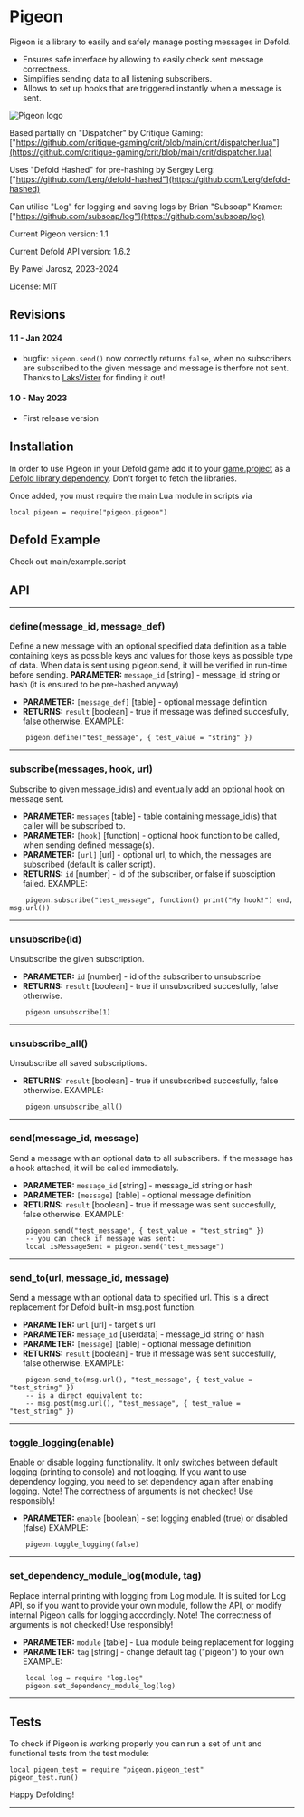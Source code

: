 # Pigeon

Pigeon is a library to easily and safely manage posting messages in Defold.
* Ensures safe interface by allowing to easily check sent message correctness.
* Simplifies sending data to all listening subscribers.
* Allows to set up hooks that are triggered instantly when a message is sent.

![Pigeon logo](assets/pigeon_hero.png)

Based partially on "Dispatcher" by Critique Gaming:
["https://github.com/critique-gaming/crit/blob/main/crit/dispatcher.lua"](https://github.com/critique-gaming/crit/blob/main/crit/dispatcher.lua)

Uses "Defold Hashed" for pre-hashing by Sergey Lerg:
["https://github.com/Lerg/defold-hashed"](https://github.com/Lerg/defold-hashed)

Can utilise "Log" for logging and saving logs by Brian "Subsoap" Kramer:
["https://github.com/subsoap/log"](https://github.com/subsoap/log)

Current Pigeon version: 1.1

Current Defold API version: 1.6.2

By Pawel Jarosz, 2023-2024

License: MIT

## Revisions

#### 1.1 - Jan 2024
* bugfix: `pigeon.send()` now correctly returns `false`, when no subscribers are subscribed to the given message and message is therfore not sent. Thanks to [LaksVister](https://github.com/LaksVister) for finding it out!

#### 1.0 - May 2023
* First release version

## Installation

In order to use Pigeon in your Defold game add it to your [game.project](defold://open?path=/game.project) as a [Defold library dependency](https://defold.com/manuals/libraries/). Don't forget to fetch the libraries.

Once added, you must require the main Lua module in scripts via

```
local pigeon = require("pigeon.pigeon")
```

## Defold Example

Check out main/example.script

## API

---
### define(message_id, message_def)
Define a new message with an optional specified data definition as a table containing keys as possible keys
and values for those keys as possible type of data. When data is sent using pigeon.send, it will be verified in run-time before sending.
**PARAMETER:**		`message_id`		[string]	- message_id string or hash (it is ensured to be pre-hashed anyway)
* **PARAMETER:**	`[message_def]`     [table]		- optional message definition
* **RETURNS:**      `result`			[boolean]	- true if message was defined succesfully, false otherwise.
EXAMPLE:
```
	pigeon.define("test_message", { test_value = "string" })
```
---

### subscribe(messages, hook, url)
Subscribe to given message_id(s) and eventually add an optional hook on message sent.
* **PARAMETER:**	`messages`	[table]		- table containing message_id(s) that caller will be subscribed to.
* **PARAMETER:**	`[hook]`	[function]	- optional hook function to be called, when sending defined message(s).
* **PARAMETER:**	`[url]`		[url]		- optional url, to which, the messages are subscribed (default is caller script).
* **RETURNS:**      `id`		[number]	- id of the subscriber, or false if subsciption failed.
EXAMPLE:
```
	pigeon.subscribe("test_message", function() print("My hook!") end, msg.url())
```
---

### unsubscribe(id)
Unsubscribe the given subscription.
* **PARAMETER:**	`id`		[number]	- id of the subscriber to unsubscribe
* **RETURNS:**	    `result`	[boolean]	- true if unsubscribed succesfully, false otherwise.
```
	pigeon.unsubscribe(1)
```
---

### unsubscribe_all()
Unsubscribe all saved subscriptions.
* **RETURNS:**	    `result`	[boolean]	- true if unsubscribed succesfully, false otherwise.
EXAMPLE:
```
	pigeon.unsubscribe_all()
```
---

### send(message_id, message)
Send a message with an optional data to all subscribers.
If the message has a hook attached, it will be called immediately.
* **PARAMETER:**	`message_id`	[string]	- message_id string or hash
* **PARAMETER:**	`[message]`	    [table]		- optional message definition
* **RETURNS:**	    `result`		[boolean]	- true if message was sent succesfully, false otherwise.
EXAMPLE:
```
	pigeon.send("test_message", { test_value = "test_string" })
	-- you can check if message was sent:
	local isMessageSent = pigeon.send("test_message")
```
---

### send_to(url, message_id, message)
Send a message with an optional data to specified url.
This is a direct replacement for Defold built-in msg.post function.
* **PARAMETER:**	`url`			[url]		- target's url
* **PARAMETER:**	`message_id`	[userdata]	- message_id string or hash
* **PARAMETER:**	`[message]` 	[table]		- optional message definition
* **RETURNS:**	    `result`		[boolean]	- true if message was sent succesfully, false otherwise.
EXAMPLE:
```
	pigeon.send_to(msg.url(), "test_message", { test_value = "test_string" })
	-- is a direct equivalent to:
	-- msg.post(msg.url(), "test_message", { test_value = "test_string" })
```
---

### toggle_logging(enable)
Enable or disable logging functionality.
It only switches between default logging (printing to console) and not logging.
If you want to use dependency logging, you need to set dependency again after enabling logging.
Note! The correctness of arguments is not checked! Use responsibly!
* **PARAMETER:**	`enable`		[boolean]	- set logging enabled (true) or disabled (false)
EXAMPLE:
```
	pigeon.toggle_logging(false)
```
---

### set_dependency_module_log(module, tag)
Replace internal printing with logging from Log module.
It is suited for Log API, so if you want to provide your own module, follow the API,
or modify internal Pigeon calls for logging accordingly.
Note! The correctness of arguments is not checked! Use responsibly!
* **PARAMETER:**	`module`		[table]	- Lua module being replacement for logging
* **PARAMETER:**	`tag`			[string]	- change default tag ("pigeon") to your own
EXAMPLE:
```
    local log = require "log.log"
	pigeon.set_dependency_module_log(log)
```
---

## Tests

To check if Pigeon is working properly you can run a set of unit and functional tests from the test module:

```
local pigeon_test = require "pigeon.pigeon_test"
pigeon_test.run()
```

Happy Defolding!

---